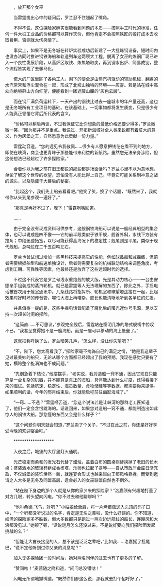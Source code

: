 　　，放开那个女巫

　　当雷霆提出心中的疑问后，罗兰忍不住翘起了嘴角。

　　不得不说，这位探险家确实很能看到问题的本质——按照手工时代的标准，任何一件大桩工业品的价格都可以算作天价，但他肯定不会按照铁匠的锻打成本去收取费用，否则就太伤感情了。

　　事实上，如果不是无冬城在转炉实验成功后新建了一大批炼钢设备，短时间内也没办法同时推进钢铁海船和轨道列车这两项大工程。脱离了女巫的炼钢厂现已进入一个良性发展阶段，从高炉区取铁、炼焦塔取炭，再到钢水出炉、简易成锭，整个流程皆实现了去骡马化。

　　偌大的厂区里除了各色工人，剩下的便全是由蒸汽机驱动的辅助机械，翻腾的水汽常常和浮尘混合在一起，形成了北坡山独特的环境——灰雾。若是站在城中高处向绝境群山方向仰望，便能看到一团遮蔽山腰的“灰色云层”。

　　而在钢厂满负荷运转下，一天产出的钢铁比过去一座城市的年产量还高，这也是无冬城所有工业项目的基础。在该基础上，一切事物都将发生质变，只是很少有人能真正领悟它背后所代表的含义。

　　“价格可以稍后再谈，不过我保证它比你想象的最低价格还要少得多，”罗兰微微一笑，“因为那并不是重点。我说过，开拓新海域对全人类来说都有着莫大的意义，作为灰堡之王，自然愿意为此贡献一份力量。”

　　雷霆动容道，“您的远见令我敬佩……很少有人愿意把钱花在看不到的地方，即使在峡湾，商会也更青睐于那些能带来利益的新航路。虽然您无法亲身涉险，但这份想法已经超过了许多探险家。”

　　合着你以为我之前在旧王都说的那些都是场面话吗？罗兰心里不以为意地想，单论了解这个世界的欲望，恐怕没有人能比得上自己。毕竟它可能关系到神意之战的源头，以及隐藏于大幕后的秘密。

　　“比起这个，我们先上船去看看吧。”他笑了笑，换了个话题，“既然来了，我就带你从头到尾参观一遍好了。”

　　“那真是再好不过了，陛下！”雷霆咧嘴回道。

　　……

　　由于完全没有现成资料可供参考，这艘钢铁海船可以说是一艘经典船型的集合体，也可以说成是四不像——它的前半段类似于铁甲舰，舰首外斜，水线下方装有撞角；中段迅速拓宽，以尽可能获得高海况下的稳定性；舰尾则是平尾，类似于现代舰船，总吨位在二千五百吨左右。

　　罗兰也曾试想过增加一些黑科技来提高它的性能，例如球鼻艏和减摇鳍，但前者需要根据船型和航速单独设计，后者则需要复杂的机械联动结构来调整角度，考虑到工期、可靠性等因素，他最终还是放弃了这些远超时代的选择。

　　不过这不代表它是罗兰号浅水重炮舰的放大版，光是其动力核心——一台由安娜亲手组装成的蒸汽轮机，就已是雷霆等人无法理解的东西了。除此之外，手摇电话被首次用于舱室通讯中，几条线路将指挥所、轮机室和瞭望塔连接在一起，比起效果时好时坏的传音管，哪怕大海上再嘈杂，舰长也能清晰地听到各单位的汇报。

　　并且值得一提的是，这些手摇电话皆配备了魔化后的曙光迷你号电源，足以支持一次超长时间的探险。

　　“这简直……不可思议，”参观完全舰后，雷霆站在窗明几净的塔式舰桥中惊叹不已，“我甚至觉得她不是一艘海船，而是一座可以移动的海上堡垒了。”

　　这就把称呼换了么，罗兰暗笑几声，“怎么样，没让你失望吧？”

　　“不，陛下，您太高看我了，”探险家毫不掩饰自己的满足之情，“她是我这辈子见过最美妙的船只，无论从哪个方面都已经超出了我的预期。我现在感觉只要有了她，横跨整个旋涡海也不成问题。”

　　“先别急着下结论，”他摆摆手，“老实说，我对造船一窍不通，因此它现在只能算是一台复杂的机器，并不能算是真正的海船，具体能达到什么程度，还得看接下来的海试。包括航速、稳定性、海员数量、食物储藏等等数据，都需要你来提供。如果顺利的话，今年的邪月结束后，你就能启程前往幽影海域了。”

　　“一窍……不通？”雷霆咂舌道，“您这个说法若是让峡湾的那群老工匠知道了，他们一定会含恨跳海的。话说回来，如果您对造船一窍不通，都能制造出如此惊人的钢铁大船，那您懂的东西又会是什么样子？”

　　“这个问题你明天就会知道，”罗兰卖了个关子，“不过在此之前，你还是好好享受今晚的欢迎宴会吧。”

　　*******************

　　入夜之后，城堡的大厅里灯火通明。

　　光芒稳定而柔和的发光石代替了蜡烛，盖着白布的圆桌则替换掉了老旧的长木桌；盛装酒水的玻璃杯组成香槟塔，乐师也拉起了提琴——自从市政厅金库日渐充盈，不仅城堡的装饰焕然一新，就连宴会形式也越来越向王都风格靠拢。而受到邀请之人大多是无冬及同盟高层，逢会必入的女巫联盟自然也不例外。

　　“站在陛下身边的那个人就是从你的家乡来的探险家？”洛嘉颇有兴趣地打量了对方几眼，转头望向闪电，“你不过去和他聊聊吗？”

　　“他叫桑德.飞鸟，对吧？”小姑娘耸耸肩，将一片烤蘑菇送入头顶的鸽子口中，“一个听都没听说过的名字，肯定是无名之辈啦，没什么好谈的。你不知道，峡湾的探险家多不胜数，但大多数都只是跑过一两次边远航线的船长，连飓风和大浪都没见过。”她顿了顿，“话说谜月怎么还没过来，不是说好要向我们探险团发起挑战的么？”

　　“但能让大酋长接见的人，总不该是泛泛之辈吧，”比如我……洛嘉摇了摇尾巴，“说不定他听到过你父亲的消息呢？”

　　加入无冬探险团一段时间后，她对两名同伴的过去也有了更多的了解。

　　“赞同咕！”麦茜随之附和道，“问问总没错咕！”

　　闪电无所谓地撇嘴道，“既然你们都这么说，那我就去打个招呼好了。”
